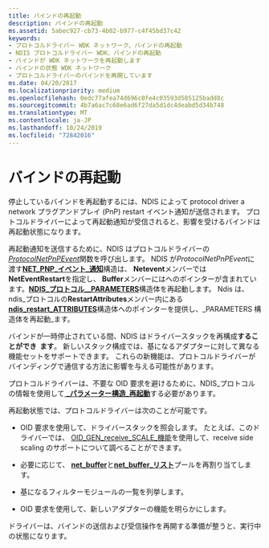 ```yaml
---
title: バインドの再起動
description: バインドの再起動
ms.assetid: 5abec927-cb73-4b02-b977-c4f45bd37c42
keywords:
- プロトコルドライバー WDK ネットワーク、バインドの再起動
- NDIS プロトコルドライバー WDK、バインドの再起動
- バインドが WDK ネットワークを再起動します
- バインドの状態 WDK ネットワーク
- プロトコルドライバーのバインドを再開しています
ms.date: 04/20/2017
ms.localizationpriority: medium
ms.openlocfilehash: 0edc77afea74d696c0fe4c03593d585125badd8c
ms.sourcegitcommit: 4b7a6ac7c68e6ad6f27da5d1dc4deabd5d34b748
ms.translationtype: MT
ms.contentlocale: ja-JP
ms.lasthandoff: 10/24/2019
ms.locfileid: "72842016"
---
```

# <a name="restarting-a-binding"></a>バインドの再起動





停止しているバインドを再起動するには、NDIS によって protocol driver a network プラグアンドプレイ (PnP) restart イベント通知が送信されます。 プロトコルドライバーによって再起動通知が受信されると、影響を受けるバインドは再起動状態になります。

再起動通知を送信するために、NDIS はプロトコルドライバーの[*ProtocolNetPnPEvent*](https://docs.microsoft.com/windows-hardware/drivers/ddi/ndis/nc-ndis-protocol_net_pnp_event)関数を呼び出します。 NDIS が*ProtocolNetPnPEvent*に渡す[**NET\_PNP\_イベント\_通知**](https://docs.microsoft.com/windows-hardware/drivers/ddi/ndis/ns-ndis-_net_pnp_event_notification)構造は、 **Netevent**メンバーでは**NetEventRestart**を指定し、 **Buffer**メンバーにはへのポインターが含まれています。[**NDIS\_プロトコル\_\_PARAMETERS**](https://docs.microsoft.com/windows-hardware/drivers/ddi/ndis/ns-ndis-_ndis_protocol_restart_parameters)構造体を再起動します。 Ndis は、ndis\_プロトコルの**RestartAttributes**メンバー内にある[**ndis\_restart\_ATTRIBUTES**](https://docs.microsoft.com/windows-hardware/drivers/ddi/ndis/ns-ndis-_ndis_restart_attributes)構造体へのポインターを提供し、\_PARAMETERS 構造体を再起動\_ます。

バインドが一時停止されている間、NDIS はドライバースタックを再構成**することができ  ます**。 新しいスタック構成では、基になるアダプターに対して異なる機能セットをサポートできます。 これらの新機能は、プロトコルドライバーがバインディングで通信する方法に影響を与える可能性があります。

 

プロトコルドライバーは、不要な OID 要求を避けるために、NDIS\_プロトコルの情報を使用して[ **\_パラメーター構造\_再起動**](https://docs.microsoft.com/windows-hardware/drivers/ddi/ndis/ns-ndis-_ndis_protocol_restart_parameters)する必要があります。

再起動状態では、プロトコルドライバーは次のことが可能です。

-   OID 要求を使用して、ドライバースタックを照会します。 たとえば、このドライバーでは、 [OID\_GEN\_receive\_SCALE\_機能](https://docs.microsoft.com/windows-hardware/drivers/network/oid-gen-receive-scale-capabilities)を使用して、receive side scaling のサポートについて調べることができます。

-   必要に応じて、 [**net\_buffer**](https://docs.microsoft.com/windows-hardware/drivers/ddi/ndis/ns-ndis-_net_buffer)と[**net\_buffer\_リスト**](https://docs.microsoft.com/windows-hardware/drivers/ddi/ndis/ns-ndis-_net_buffer_list)プールを再割り当てします。

-   基になるフィルターモジュールの一覧を列挙します。

-   OID 要求を使用して、新しいアダプターの機能を明らかにします。

ドライバーは、バインドの送信および受信操作を再開する準備が整うと、実行中の状態になります。

 

 






